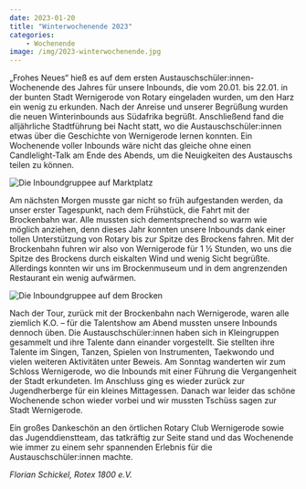 ```yaml
---
date: 2023-01-20
title: "Winterwochenende 2023"
categories:
    - Wochenende
image: /img/2023-winterwochenende.jpg
---
```


„Frohes Neues“ hieß es auf dem ersten Austauschschüler:innen-Wochenende des Jahres für unsere Inbounds, die vom 20.01. bis 22.01. in der bunten Stadt Wernigerode von Rotary eingeladen wurden, um den Harz ein wenig zu erkunden. Nach der Anreise und unserer Begrüßung wurden die neuen Winterinbounds aus Südafrika begrüßt. Anschließend fand die alljährliche Stadtführung bei Nacht statt, wo die Austauschschüler:innen etwas über die Geschichte von Wernigerode lernen konnten. Ein Wochenende voller Inbounds wäre nicht das gleiche ohne einen Candlelight-Talk am Ende des Abends, um die Neuigkeiten des Austauschs teilen zu können.

![Die Inboundgruppee auf Marktplatz](/images/2023-winterwochenende.jpg)

Am nächsten Morgen musste gar nicht so früh aufgestanden werden, da unser erster Tagespunkt, nach dem Frühstück, die Fahrt mit der Brockenbahn war. Alle mussten sich dementsprechend so warm wie möglich anziehen, denn dieses Jahr konnten unsere Inbounds dank einer tollen Unterstützung von Rotary bis zur Spitze des Brockens fahren.
Mit der Brockenbahn fuhren wir also von Wernigerode für 1 ½ Stunden, wo uns die Spitze des Brockens durch eiskalten Wind und wenig Sicht begrüßte. Allerdings konnten wir uns im Brockenmuseum und in dem angrenzenden Restaurant ein wenig aufwärmen.


![Die Inboundgruppee auf dem Brocken](/images/2023-winterwochenende-2.jpg)

Nach der Tour, zurück mit der Brockenbahn nach Wernigerode, waren alle ziemlich K.O. – für die Talentshow am Abend mussten unsere Inbounds dennoch üben.
Die Austauschschüler:innen haben sich in Kleingruppen gesammelt und ihre Talente dann einander vorgestellt. Sie stellten ihre Talente im Singen, Tanzen, Spielen von Instrumenten, Taekwondo und vielen weiteren Aktivitäten unter Beweis.
Am Sonntag wanderten wir zum Schloss Wernigerode, wo die Inbounds mit einer Führung die Vergangenheit der Stadt erkundeten. Im Anschluss ging es wieder zurück zur Jugendherberge für ein kleines Mittagessen. Danach war leider das schöne Wochenende schon wieder vorbei und wir mussten Tschüss sagen zur Stadt Wernigerode.

Ein großes Dankeschön an den örtlichen Rotary Club Wernigerode sowie das Jugenddienstteam, das tatkräftig zur Seite stand und das Wochenende wie immer zu einem sehr spannenden Erlebnis für die Austauschschüler:innen machte.

_Florian Schickel, Rotex 1800 e.V._

